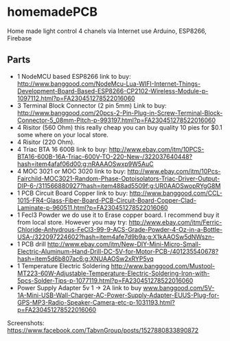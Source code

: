 # homemadePCB
Home made light control 4 chanels via Internet use Arduino, ESP8266, Firebase

## Parts 
* 1 NodeMCU based ESP8266 link to buy: http://www.banggood.com/NodeMcu-Lua-WIFI-Internet-Things-Development-Board-Based-ESP8266-CP2102-Wireless-Module-p-1097112.html?p=FA230451278522016060
* 3 Terminal Block Connector (2 pin 5mm) Link to buy: http://www.banggood.com/20pcs-2-Pin-Plug-in-Screw-Terminal-Block-Connector-5_08mm-Pitch-p-993197.html?p=FA230451278522016060
* 4 Risitor (560 Ohm) this really cheap you can buy quality 10 pies for $0.1 some where on your local store. 
* 4 Risitor (220 Ohm).
* 4 Triac BTA 16 600B link to buy: http://www.ebay.com/itm/10PCS-BTA16-600B-16A-Triac-600V-TO-220-New-/322037640448?hash=item4afaf06d00:g:nRAAAOSwxp9W5AuC
* 4 MOC 3021 or MOC 3020 link to buy: http://www.ebay.com/itm/10Pcs-Fairchild-MOC3021-Random-Phase-Optoisolators-Triac-Driver-Output-DIP-6-/311566880927?hash=item488ad5509f:g:UR0AAOSwopRYgG8M
* 1 PCB Circuit Board Copper link to buy: http://www.banggood.com/CCL-1015-FR4-Glass-Fiber-Board-PCB-Circuit-Board-Copper-Clad-Laminate-p-960511.html?p=FA230451278522016060
* 1 Fecl3 Powder we do use it to Erase copper board. I recommend buy it from local store. However you may try: http://www.ebay.com/itm/Ferric-Chloride-Anhydrous-FeCl3-99-9-ACS-Grade-Powder-4-Oz-in-a-Bottle-USA-/322097224602?hash=item4afe7d9b9a:g:X1kAAOSw5dNWszn-
* 1 PCB drill http://www.ebay.com/itm/New-DIY-Mini-Micro-Small-Electric-Aluminum-Hand-Drill-DC-5V-for-Motor-PCB-/401235540678?hash=item5d6b807ac6:g:XNUAAOSw2xRYP5yq
* 1 Temperature Electric Soldering http://www.banggood.com/Mustool-MT223-60W-Adjustable-Temperature-Electric-Soldering-Iron-with-5pcs-Solder-Tips-p-1077119.html?p=FA230451278522016060
* Power Supply Adapter 5v 1 -> 2A link to buy www.banggood.com/5V-1A-Mini-USB-Wall-Charger-AC-Power-Supply-Adapter-EUUS-Plug-for-GPS-MP3-Radio-Speaker-Camera-etc-p-1031193.html?p=FA230451278522016060


Screenshots: https://www.facebook.com/TabvnGroup/posts/1527880833890872
